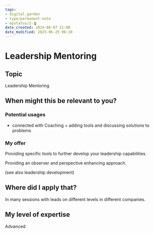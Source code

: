 ```yaml
---
tags: 
- digital_garden
- type/permanent-note
- epstatus/2-🪴
date_created: 2024-06-07 21:08
date_modified: 2025-06-25 06:10
---
```

# Leadership Mentoring

## Topic

Leadership Mentoring

## When might this be relevant to you?

### Potential usages

-   connected with Coaching + adding tools and discussing solutions to problems

### My offer

Providing specific tools to further develop your leadership capabilities.

Providing an observer and perspective enhancing approach.

(see also leadership development)

## Where did I apply that?

In many sessions with leads on different levels in different companies.

## My level of expertise

Advanced